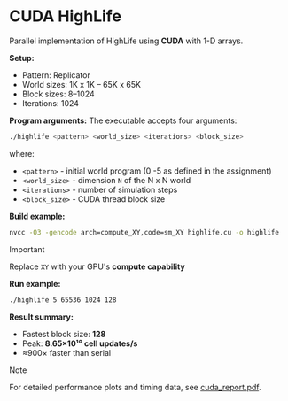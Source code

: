 # CUDA HighLife

Parallel implementation of HighLife using **CUDA** with 1-D arrays.

**Setup:**
- Pattern: Replicator
- World sizes: 1K x 1K – 65K x 65K
- Block sizes: 8–1024
- Iterations: 1024

**Program arguments:**
The executable accepts four arguments:
```bash
./highlife <pattern> <world_size> <iterations> <block_size>
```
where:
-   `<pattern>` - initial world program (0 -5 as  defined in the assignment)
-   `<world_size>` - dimension `N` of the N x N world
-   `<iterations>` - number of simulation steps
-   `<block_size>` - CUDA thread block size


**Build example:**
```bash
nvcc -O3 -gencode arch=compute_XY,code=sm_XY highlife.cu -o highlife
```
>[!IMPORTANT] 
>Replace `XY` with your GPU's **compute capability** 

**Run example:**
```bash
./highlife 5 65536 1024 128
```
**Result summary:**
- Fastest block size: **128**
- Peak: **8.65×10¹⁰ cell updates/s**
- ≈900× faster than serial

> [!NOTE]
> For detailed performance plots and timing data, see [cuda_report.pdf](cuda_report.pdf).

